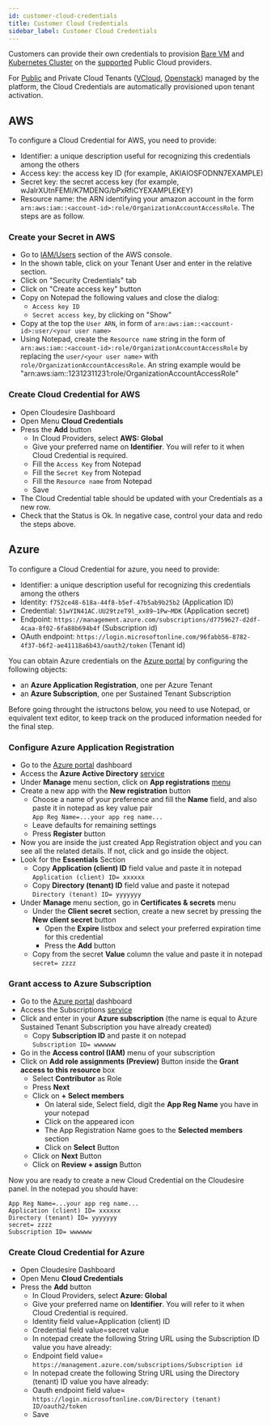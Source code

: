 ```yaml
---
id: customer-cloud-credentials
title: Customer Cloud Credentials
sidebar_label: Customer Cloud Credentials
---
```


Customers can provide their own credentials to provision [Bare VM](vm.md) and [Kubernetes Cluster](modules-kubernetes.md) on
the [supported](clouds.md) Public Cloud providers.

For [Public](modules-public-tenants.md) and Private Cloud Tenants ([VCloud],
[Openstack]) managed by the platform, the Cloud Credentials
are automatically provisioned upon tenant activation.

## AWS

To configure a Cloud Credential for AWS, you need to provide:

* Identifier: a unique description useful for recognizing this credentials among
  the others
* Access key: the access key ID (for example, AKIAIOSFODNN7EXAMPLE)
* Secret key: the secret access key (for example, wJalrXUtnFEMI/K7MDENG/bPxRfiCYEXAMPLEKEY)
* Resource name: the ARN identifying your amazon account in the form `arn:aws:iam::<account-id>:role/OrganizationAccountAccessRole`.
The steps are as follow.

### Create your Secret in AWS

* Go to [IAM/Users](https://console.aws.amazon.com/iamv2/home?#/users) section of the AWS console.
* In the shown table, click on your Tenant User and enter in the relative section.
* Click on "Security Credentials" tab
* Click on "Create access key" button
* Copy on Notepad the following values and close the dialog:
  * `Access key ID`
  * `Secret access key`, by clicking on "Show"
* Copy at the top the `User ARN`, in form of `arn:aws:iam::<account-id>:user/<your user name>`
* Using Notepad, create the `Resource name` string in the form of `arn:aws:iam::<account-id>:role/OrganizationAccountAccessRole`
  by replacing the `user/<your user name>` with `role/OrganizationAccountAccessRole`. 
  An string example would be "arn:aws:iam::12312311231:role/OrganizationAccountAccessRole"

### Create Cloud Credential for AWS

* Open Cloudesire Dashboard
* Open Menu **Cloud Credentials**
* Press the **Add** button
  * In Cloud Providers, select **AWS: Global**
  * Give your preferred name on **Identifier**. You will refer to it when Cloud Credential is required.
  * Fill the `Access Key` from Notepad
  * Fill the `Secret Key` from Notepad
  * Fill the `Resource name` from Notepad
  * Save
* The Cloud Credential table should be updated with your Credentials as a new row.
* Check that the Status is Ok. In negative case, control your data and redo the steps above.

## Azure

To configure a Cloud Credential for azure, you need to provide:

* Identifier: a unique description useful for recognizing this credentials among
  the others
* Identity: `f752ce48-618a-44f8-b5ef-47b5ab9b25b2` (Application ID)
* Credential: `51wYIN41AC.UU29tzeT9l_xx89~1Pw~MDK` (Application secret)
* Endpoint: `https://management.azure.com/subscriptions/d7759627-d2df-4caa-8f02-6fa88b694b4f` (Subscription id)
* OAuth endpoint: `https://login.microsoftonline.com/96fabb56-8782-4f37-b6f2-ae41118a6b43/oauth2/token` (Tenant id)

You can obtain Azure credentials on the [Azure portal](https://portal.azure.com) by configuring the following objects:

* an **Azure Application Registration**, one per Azure Tenant
* an **Azure Subscription**, one per Sustained Tenant Subscription

Before going throught the istructons below, you need to use Notepad, or equivalent text editor, to keep track on the produced information needed for the final step.

### Configure Azure Application Registration

* Go to the [Azure portal](https://portal.azure.com) dashboard
* Access the **Azure Active Directory** [service](https://portal.azure.com/#blade/Microsoft_AAD_IAM/ActiveDirectoryMenuBlade/Overview)
* Under **Manage** menu section, click on **App registrations** [menu](https://portal.azure.com/#blade/Microsoft_AAD_IAM/ActiveDirectoryMenuBlade/RegisteredApps)
* Create a new app with the **New registration** button
  * Choose a name of your preference and fill the **Name** field, and also paste
    it in notepad as key value pair<br>
    `App Reg Name=...your app reg name...`
  * Leave defaults for remaining settings
  * Press **Register** button
* Now you are inside the just created App Registration object and you can see all the related details.
  If not, click and go inside the object.
* Look for the **Essentials** Section
  * Copy **Application (client) ID** field value and paste it in notepad<br>
    `Application (client) ID= xxxxxx`
  * Copy **Directory (tenant) ID** field value and paste it notepad<br>
    `Directory (tenant) ID= yyyyyyy`
* Under **Manage** menu section, go in **Certificates & secrets** menu
  * Under the **Client secret** section, create a new secret by pressing the **New client secret** button
    * Open the **Expire** listbox and select your preferred expiration time for this credential
    * Press the **Add** button
  * Copy from the secret **Value** column the value and paste it in notepad<br>
    `secret= zzzz`

### Grant access to Azure Subscription

* Go to the [Azure portal](https://portal.azure.com) dashboard
* Access the Subscriptions [service](https://portal.azure.com/#blade/Microsoft_Azure_Billing/SubscriptionsBlade)
* Click and enter in your **Azure subscription** (the name is equal to Azure Sustained Tenant Subscription you have already created)
  * Copy **Subscription ID** and paste it on notepad<br>
    `Subscription ID= wwwwww`
* Go in the **Access control (IAM)** menu of your subscription
* Click on **Add role assignments (Preview)** Button inside the **Grant access to this resource** box
  * Select **Contributor** as Role
  * Press **Next**
  * Click on **+ Select members**
    * On lateral side, Select field, digit the **App Reg Name** you have in your notepad
    * Click on the appeared icon
    * The App Registration Name goes to the **Selected members** section
    * Click on **Select** Button
  * Click on **Next** Button
  * Click on **Review + assign** Button

Now you are ready to create a new Cloud Credential on the Cloudesire panel.
In the notepad you should have:

```
App Reg Name=...your app reg name...
Application (client) ID= xxxxxx
Directory (tenant) ID= yyyyyyy
secret= zzzz
Subscription ID= wwwwww
```

### Create Cloud Credential for Azure

* Open Cloudesire Dashboard
* Open Menu **Cloud Credentials**
* Press the **Add** button
  * In Cloud Providers, select **Azure: Global**
  * Give your preferred name on **Identifier**. You will refer to it when Cloud Credential is required.
  * Identity field value=Application (client) ID
  * Credential field value=secret value
  * In notepad create the following String URL using the Subscription ID value you have already:
  * Endpoint field value= `https://management.azure.com/subscriptions/Subscription id`
  * In notepad create the following String URL using the Directory (tenant) ID value you have already:
  * Oauth endpoint field value= `https://login.microsoftonline.com/Directory (tenant) ID/oauth2/token`
  * Save

[VCloud]: modules-vcloud.md
[Openstack]: modules-openstack.md
